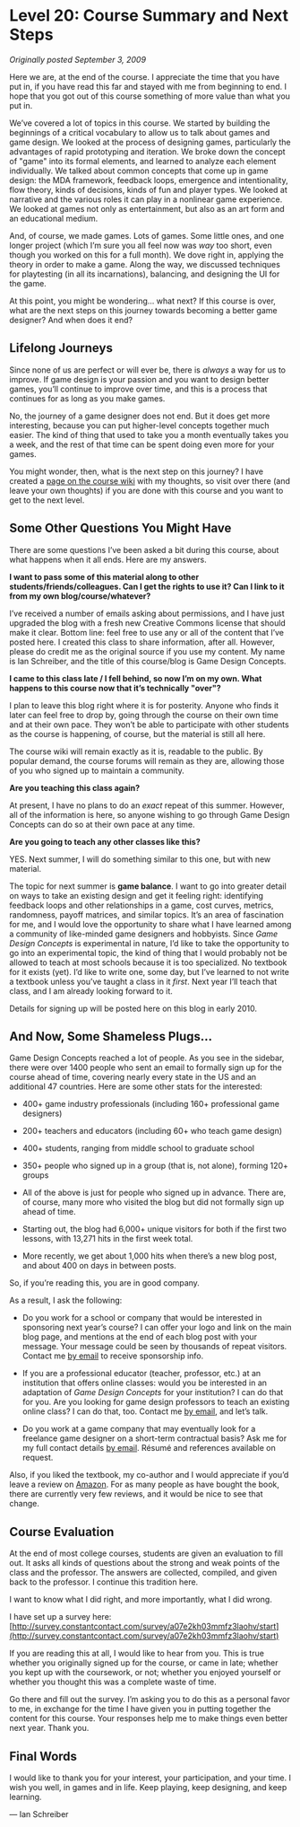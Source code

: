 # Level 20: Course Summary and Next Steps

*Originally posted September 3, 2009*

Here we are, at the end of the course. I appreciate the time that you have put in, if you have read this far and stayed with me from beginning to end. I hope that you got out of this course something of more value than what you put in.

We’ve covered a lot of topics in this course. We started by building the beginnings of a critical vocabulary to allow us to talk about games and game design. We looked at the process of designing games, particularly the advantages of rapid prototyping and iteration. We broke down the concept of "game" into its formal elements, and learned to analyze each element individually. We talked about common concepts that come up in game design: the MDA framework, feedback loops, emergence and intentionality, flow theory, kinds of decisions, kinds of fun and player types. We looked at narrative and the various roles it can play in a nonlinear game experience. We looked at games not only as entertainment, but also as an art form and an educational medium.

And, of course, we made games. Lots of games. Some little ones, and one longer project (which I’m sure you all feel now was *way* too short, even though you worked on this for a full month). We dove right in, applying the theory in order to make a game. Along the way, we discussed techniques for playtesting (in all its incarnations), balancing, and designing the UI for the game.

At this point, you might be wondering… what next? If this course is over, what are the next steps on this journey towards becoming a better game designer? And when does it end?

## Lifelong Journeys

Since none of us are perfect or will ever be, there is *always* a way for us to improve. If game design is your passion and you want to design better games, you’ll continue to improve over time, and this is a process that continues for as long as you make games.

No, the journey of a game designer does not end. But it does get more interesting, because you can put higher-level concepts together much easier. The kind of thing that used to take you a month eventually takes you a week, and the rest of that time can be spent doing even more for your games.

You might wonder, then, what is the next step on this journey? I have created a [page on the course wiki](http://gamedesignconcepts.pbworks.com/next-steps) with my thoughts, so visit over there (and leave your own thoughts) if you are done with this course and you want to get to the next level.

## Some Other Questions You Might Have

There are some questions I’ve been asked a bit during this course, about what happens when it all ends. Here are my answers.

**I want to pass some of this material along to other students/friends/colleagues. Can I get the rights to use it? Can I link to it from my own blog/course/whatever?**

I’ve received a number of emails asking about permissions, and I have just upgraded the blog with a fresh new Creative Commons license that should make it clear. Bottom line: feel free to use any or all of the content that I’ve posted here. I created this class to share information, after all. However, please do credit me as the original source if you use my content. My name is Ian Schreiber, and the title of this course/blog is Game Design Concepts.

**I came to this class late / I fell behind, so now I’m on my own. What happens to this course now that it’s technically "over"?**

I plan to leave this blog right where it is for posterity. Anyone who finds it later can feel free to drop by, going through the course on their own time and at their own pace. They won’t be able to participate with other students as the course is happening, of course, but the material is still all here.

The course wiki will remain exactly as it is, readable to the public. By popular demand, the course forums will remain as they are, allowing those of you who signed up to maintain a community.

**Are you teaching this class again?**

At present, I have no plans to do an *exact* repeat of this summer. However, all of the information is here, so anyone wishing to go through Game Design Concepts can do so at their own pace at any time.

**Are you going to teach any other classes like this?**

YES. Next summer, I will do something similar to this one, but with new material.

The topic for next summer is **game balance**. I want to go into greater detail on ways to take an existing design and get it feeling right: identifying feedback loops and other relationships in a game, cost curves, metrics, randomness, payoff matrices, and similar topics. It’s an area of fascination for me, and I would love the opportunity to share what I have learned among a community of like-minded game designers and hobbyists. Since *Game Design Concepts* is experimental in nature, I’d like to take the opportunity to go into an experimental topic, the kind of thing that I would probably not be allowed to teach at most schools because it is too specialized. No textbook for it exists (yet). I’d like to write one, some day, but I’ve learned to not write a textbook unless you’ve taught a class in it *first*. Next year I’ll teach that class, and I am already looking forward to it.

Details for signing up will be posted here on this blog in early 2010.

## And Now, Some Shameless Plugs…

Game Design Concepts reached a lot of people. As you see in the sidebar, there were over 1400 people who sent an email to formally sign up for the course ahead of time, covering nearly every state in the US and an additional 47 countries. Here are some other stats for the interested:

-   400+ game industry professionals (including 160+ professional game designers)

-   200+ teachers and educators (including 60+ who teach game design)

-   400+ students, ranging from middle school to graduate school

-   350+ people who signed up in a group (that is, not alone), forming 120+ groups

-   All of the above is just for people who signed up in advance. There are, of course, many more who visited the blog but did not formally sign up ahead of time.

-   Starting out, the blog had 6,000+ unique visitors for both if the first two lessons, with 13,271 hits in the first week total.

-   More recently, we get about 1,000 hits when there’s a new blog post, and about 400 on days in between posts.

So, if you’re reading this, you are in good company.

As a result, I ask the following:

-   Do you work for a school or company that would be interested in sponsoring next year’s course? I can offer your logo and link on the main blog page, and mentions at the end of each blog post with your message. Your message could be seen by thousands of repeat visitors. Contact me [by email](mailto:gamedesignconcepts@yahoo.com) to receive sponsorship info.

-   If you are a professional educator (teacher, professor, etc.) at an institution that offers online classes: would you be interested in an adaptation of *Game Design Concepts* for your institution? I can do that for you. Are you looking for game design professors to teach an existing online class? I can do that, too. Contact me [by email](mailto:gamedesignconcepts@yahoo.com), and let’s talk.

-   Do you work at a game company that may eventually look for a freelance game designer on a short-term contractual basis? Ask me for my full contact details [by email](mailto:gamedesignconcepts@yahoo.com). Résumé and references available on request.

Also, if you liked the textbook, my co-author and I would appreciate if you’d leave a review on [Amazon](http://www.amazon.com/gp/product/158450580X?ie=UTF8&tag=gamedesiconc-20&linkCode=as2&camp=1789&creative=9325&creativeASIN=158450580X). For as many people as have bought the book, there are currently very few reviews, and it would be nice to see that change.

## Course Evaluation

At the end of most college courses, students are given an evaluation to fill out. It asks all kinds of questions about the strong and weak points of the class and the professor. The answers are collected, compiled, and given back to the professor. I continue this tradition here.

I want to know what I did right, and more importantly, what I did wrong.

I have set up a survey here: [http://survey.constantcontact.com/survey/a07e2kh03mmfz3laohv/start](http://survey.constantcontact.com/survey/a07e2kh03mmfz3laohv/start)

If you are reading this at all, I would like to hear from you. This is true whether you originally signed up for the course, or came in late; whether you kept up with the coursework, or not; whether you enjoyed yourself or whether you thought this was a complete waste of time.

Go there and fill out the survey. I’m asking you to do this as a personal favor to me, in exchange for the time I have given you in putting together the content for this course. Your responses help me to make things even better next year. Thank you.

## Final Words

I would like to thank you for your interest, your participation, and your time. I wish you well, in games and in life. Keep playing, keep designing, and keep learning.

— Ian Schreiber
